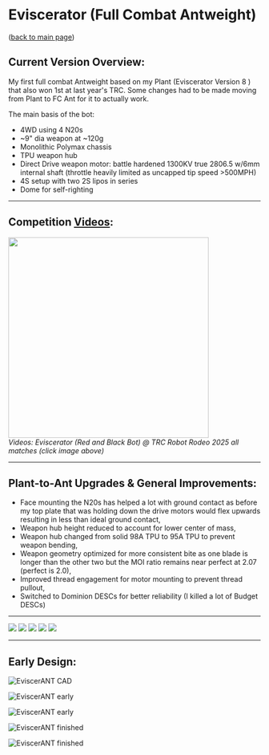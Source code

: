 # Eviscerator (Full Combat Antweight)

([back to main page](../README.md))

## Current Version Overview:

My first full combat Antweight based on my Plant (Eviscerator Version 8 ) that also won 1st at last year's TRC. Some changes had to be made moving from Plant to FC Ant for it to actually work.

The main basis of the bot:
- 4WD using 4 N20s
- ~9" dia weapon at ~120g
- Monolithic Polymax chassis
- TPU weapon hub
- Direct Drive weapon motor: battle hardened 1300KV true 2806.5 w/6mm internal shaft (throttle heavily limited as uncapped tip speed >500MPH)
- 4S setup with two 2S lipos in series
- Dome for self-righting

---

## Competition [Videos](https://www.youtube.com/watch?v=IHrKsuDs648&list=PLaajWfdDszmCh5tCpU_RqkM--nwtsRARu):
   <p align="left">
  <a href="https://www.youtube.com/watch?v=IHrKsuDs648&list=PLaajWfdDszmCh5tCpU_RqkM--nwtsRARu">
  <img src="https://img.youtube.com/vi/IHrKsuDs648/maxresdefault.jpg" width="400">
    </a>
    <br>
    <em>Videos:  
  Eviscerator (Red and Black Bot) @ TRC Robot Rodeo 2025 all matches (click image above)</em>
  </p>

---

## Plant-to-Ant Upgrades & General Improvements:
- Face mounting the N20s has helped a lot with ground contact as before my top plate that was holding down the drive motors would flex upwards resulting in less than ideal ground contact,
- Weapon hub height reduced to account for lower center of mass,
- Weapon hub changed from solid 98A TPU to 95A TPU to prevent weapon bending,
- Weapon geometry optimized for more consistent bite as one blade is longer than the other two but the MOI ratio remains near perfect at 2.07 (perfect is 2.0),
- Improved thread engagement for motor mounting to prevent thread pullout,
- Switched to Dominion DESCs for better reliability (I killed a lot of Budget DESCs)

---

<img src="ImagesEviscerANT/c1.jpg"/>

<img src="ImagesEviscerANT/c2.jpg"/>

<img src="ImagesEviscerANT/c3.jpg"/>

<img src="ImagesEviscerANT/c4.jpg"/>

<img src="ImagesEviscerANT/c5.jpg"/>

---

## Early Design:

![EviscerANT CAD](ImagesEviscerANT/a1.png)

![EviscerANT early](ImagesEviscerANT/a3.jpg)

![EviscerANT early](ImagesEviscerANT/a4.jpg)

![EviscerANT finished](ImagesEviscerANT/b1.jpg)

![EviscerANT finished](ImagesEviscerANT/b2.jpg)
